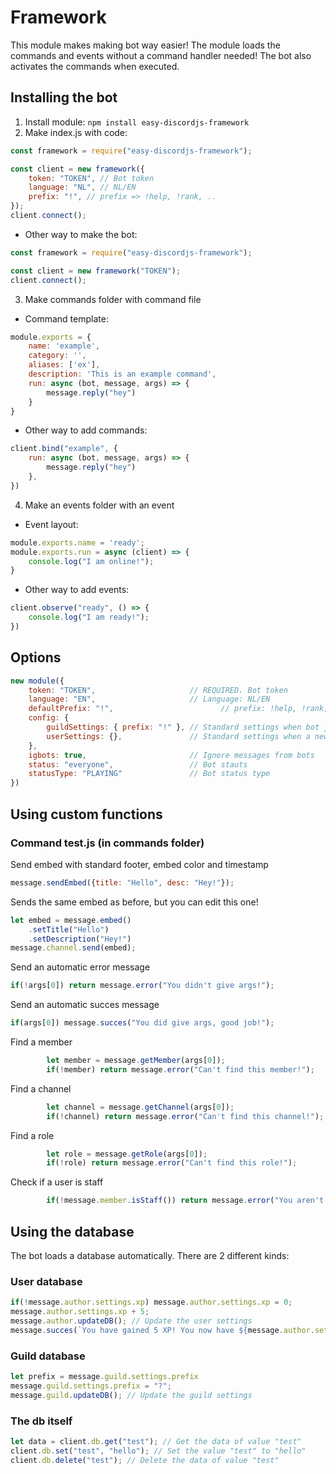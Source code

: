 # Framework

This module makes making bot way easier! The module loads the commands and events without a command handler needed!
The bot also activates the commands when executed.

## Installing the bot
1. Install module: `npm install easy-discordjs-framework`
2. Make index.js with code: 
```javascript
const framework = require("easy-discordjs-framework");

const client = new framework({
    token: "TOKEN", // Bot token
    language: "NL", // NL/EN
    prefix: "!", // prefix => !help, !rank, ..
});
client.connect();
```
* Other way to make the bot:
```javascript
const framework = require("easy-discordjs-framework");

const client = new framework("TOKEN");
client.connect();
```
3. Make commands folder with command file

* Command template:
```javascript
module.exports = {
    name: 'example',
    category: '',
    aliases: ['ex'],
    description: 'This is an example command',
    run: async (bot, message, args) => {
        message.reply("hey")
    }
}
```
* Other way to add commands:
```js
client.bind("example", {
    run: async (bot, message, args) => {
        message.reply("hey")
    },
})
```

4. Make an events folder with an event

* Event layout:
```javascript
module.exports.name = 'ready';
module.exports.run = async (client) => {
    console.log("I am online!");
}
```
* Other way to add events:
```js
client.observe("ready", () => {
    console.log("I am ready!");
})
```
## Options
```javascript
new module({
    token: "TOKEN",                     // REQUIRED. Bot token
    language: "EN",                     // Language: NL/EN
    defaultPrefix: "!",                        // prefix: !help, !rank, ..
    config: {
        guildSettings: { prefix: "!" }, // Standard settings when bot joins a new guild
        userSettings: {},               // Standard settings when a new user uses the bot
    },
    igbots: true,                       // Ignore messages from bots
    status: "everyone",                 // Bot stauts
    statusType: "PLAYING"               // Bot status type
})
```
<!-- 
| Option        | Type    | Default| Note   |
| :-----------: |:-------:| :--------:| :-----:|
| token         | string  | (none)    | The secret bot token |
| language      | string  | "EN"      | Languages: EN/NL |
| defaultPrefix | string  | "!"       | The prefix used for commands: !help |
| igbots        | boolean | true      | Can bots execute commands? |
| status        | string  | (none)    | The status message for the bot|
| statusType    | string  |"WATCHING" | The status type for the bot: "WATCHING, PLAYING, LISTENING"|
 -->

## Using custom functions
### Command test.js (in commands folder)


Send embed with standard footer, embed color and timestamp
```javascript
message.sendEmbed({title: "Hello", desc: "Hey!"});
```

Sends the same embed as before, but you can edit this one!
```javascript
let embed = message.embed()
    .setTitle("Hello")
    .setDescription("Hey!")
message.channel.send(embed);
```

Send an automatic error message
```javascript
if(!args[0]) return message.error("You didn't give args!");
```
Send an automatic succes message
```javascript
if(args[0]) message.succes("You did give args, good job!");
```

Find a member
```javascript
        let member = message.getMember(args[0]);
        if(!member) return message.error("Can't find this member!");
```
Find a channel
```javascript
        let channel = message.getChannel(args[0]);
        if(!channel) return message.error("Can't find this channel!");
```
Find a role
```javascript
        let role = message.getRole(args[0]);
        if(!role) return message.error("Can't find this role!");
```
Check if a user is staff
```javascript
        if(!message.member.isStaff()) return message.error("You aren't staff!"); // Same with isMod and isAdmin
```
## Using the database
The bot loads a database automatically. There are 2 different kinds:

### User database
```javascript
if(!message.author.settings.xp) message.author.settings.xp = 0;
message.author.settings.xp + 5;
message.author.updateDB(); // Update the user settings
message.succes(`You have gained 5 XP! You now have ${message.author.settings.xp} xp!`)
```

### Guild database
```javascript
let prefix = message.guild.settings.prefix
message.guild.settings.prefix = "?";
message.guild.updateDB(); // Update the guild settings
```

### The db itself
```javascript
let data = client.db.get("test"); // Get the data of value "test"
client.db.set("test", "hello"); // Set the value "test" to "hello"
client.db.delete("test"); // Delete the data of value "test"
```
